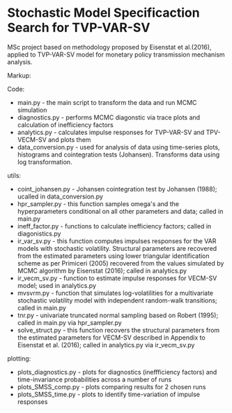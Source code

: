 # Stochastic Model Specificaction Search for TVP-VAR-SV

MSc project based on methodology proposed by Eisenstat et al.(2016), applied to TVP-VAR-SV model for monetary policy transmission mechanism analysis.

Markup:

Code:

* main.py - the main script to transform the data and run MCMC simulation
* diagnostics.py - performs MCMC diagonstic via trace plots and calculation of inefficiency factors
* analytics.py - calculates impulse responses for TVP-VAR-SV and TPV-VECM-SV and plots them
* data_conversion.py - used for analysis of data using time-series plots, histograms and cointegration tests (Johansen). Transforms data using log transformation.

utils:

* coint_johansen.py - Johansen cointegration test by Johansen (1988); ucalled in data_conversion.py
* hpr_sampler.py -  this function samples omega's and the hyperparameters conditional on all other parameters and data; called in main.py
* ineff_factor.py  - functions to calculate inefficiency factors; called in diagonistics.py
* ir_var_sv.py - this function computes impulses responses for the VAR models with stochastic volatility. Structural parameters are recovered from the estimated parameters using lower triangular identification scheme as per Primiceri (2005) recovered from the values simulated by MCMC algorithm by Eisenstat (2016); called in analytics.py
* ir_vecm_sv.py - function to estimate impulse responses for VECM-SV model; used in analytics.py
* mvsvrm.py - function  that simulates log-volatilities for a multivariate stochastic volatility model with independent random-walk transitions; called in main.py
* tnr.py -  univariate truncated normal sampling based on Robert (1995); called in main.py via hpr_sampler.py
* solve_struct.py - this function recovers the structural parameters from the estimated parameters for VECM-SV described in Appendix to Eisenstat et al. (2016); called in analytics.py via ir_vecm_sv.py

plotting:

* plots_diagnostics.py - plots for diagnostics (ineffficiency factors) and time-invariance probabilities across a number of runs
* plots_SMSS_comp.py - plots comparing results for 2 chosen runs 
* plots_SMSS_time.py   - plots to identify time-variation of impulse responses

